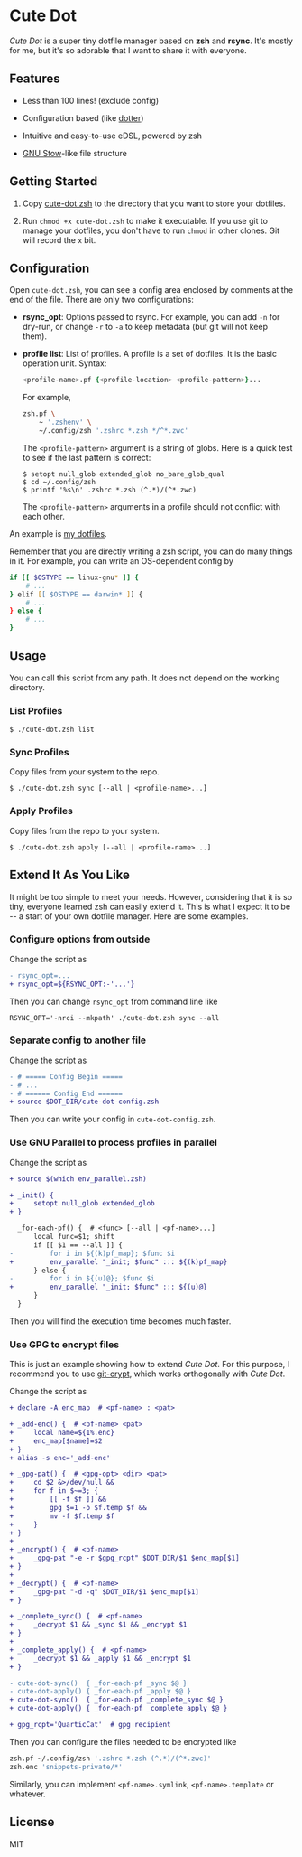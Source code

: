 # Cute Dot

*Cute Dot* is a super tiny dotfile manager based on **zsh** and **rsync**. It's mostly for me, but it's so adorable that I want to share it with everyone.

## Features

- Less than 100 lines! (exclude config)

- Configuration based (like [dotter](https://github.com/SuperCuber/dotter))

- Intuitive and easy-to-use eDSL, powered by zsh

- [GNU Stow](https://www.gnu.org/software/stow/)-like file structure

## Getting Started

1. Copy [cute-dot.zsh](/cute-dot.zsh) to the directory that you want to store your dotfiles.

2. Run `chmod +x cute-dot.zsh` to make it executable. If you use git to manage your dotfiles, you don't have to run `chmod` in other clones. Git will record the `x` bit.

## Configuration

Open `cute-dot.zsh`, you can see a config area enclosed by comments at the end of the file. There are only two configurations:

- **rsync_opt**: Options passed to rsync. For example, you can add `-n` for dry-run, or change `-r` to `-a` to keep metadata (but git will not keep them).

- **profile list**: List of profiles. A profile is a set of dotfiles. It is the basic operation unit. Syntax:

  ```zsh
  <profile-name>.pf {<profile-location> <profile-pattern>}...
  ```

  For example,

  ```zsh
  zsh.pf \
      ~ '.zshenv' \
      ~/.config/zsh '.zshrc *.zsh */^*.zwc'
  ```

  The `<profile-pattern>` argument is a string of globs. Here is a quick test to see if the last pattern is correct:

  ```console
  $ setopt null_glob extended_glob no_bare_glob_qual
  $ cd ~/.config/zsh
  $ printf '%s\n' .zshrc *.zsh (^.*)/(^*.zwc)
  ```

  The `<profile-pattern>` arguments in a profile should not conflict with each other.

An example is [my dotfiles](https://github.com/QuarticCat/dotfiles).

Remember that you are directly writing a zsh script, you can do many things in it. For example, you can write an OS-dependent config by

```zsh
if [[ $OSTYPE == linux-gnu* ]] {
    # ...
} elif [[ $OSTYPE == darwin* ]] {
    # ...
} else {
    # ...
}
```

## Usage

You can call this script from any path. It does not depend on the working directory.

### List Profiles

```console
$ ./cute-dot.zsh list
```

### Sync Profiles

Copy files from your system to the repo.

```console
$ ./cute-dot.zsh sync [--all | <profile-name>...]
```

### Apply Profiles

Copy files from the repo to your system.

```console
$ ./cute-dot.zsh apply [--all | <profile-name>...]
```

## Extend It As You Like

It might be too simple to meet your needs. However, considering that it is so tiny, everyone learned zsh can easily extend it. This is what I expect it to be -- a start of your own dotfile manager. Here are some examples.

### Configure options from outside

Change the script as

```diff
- rsync_opt=...
+ rsync_opt=${RSYNC_OPT:-'...'}
```

Then you can change `rsync_opt` from command line like

```console
RSYNC_OPT='-nrci --mkpath' ./cute-dot.zsh sync --all
```

### Separate config to another file

Change the script as

```diff
- # ===== Config Begin =====
- # ...
- # ====== Config End ======
+ source $DOT_DIR/cute-dot-config.zsh
```

Then you can write your config in `cute-dot-config.zsh`.

### Use GNU Parallel to process profiles in parallel

Change the script as

```diff
+ source $(which env_parallel.zsh)

+ _init() {
+     setopt null_glob extended_glob
+ }

  _for-each-pf() {  # <func> [--all | <pf-name>...]
      local func=$1; shift
      if [[ $1 == --all ]] {
-         for i in ${(k)pf_map}; $func $i
+         env_parallel "_init; $func" ::: ${(k)pf_map}
      } else {
-         for i in ${(u)@}; $func $i
+         env_parallel "_init; $func" ::: ${(u)@}
      }
  }
```

Then you will find the execution time becomes much faster.

### Use GPG to encrypt files

This is just an example showing how to extend *Cute Dot*. For this purpose, I recommend you to use [git-crypt](https://github.com/AGWA/git-crypt), which works orthogonally with *Cute Dot*.

Change the script as

```diff
+ declare -A enc_map  # <pf-name> : <pat>

+ _add-enc() {  # <pf-name> <pat>
+     local name=${1%.enc}
+     enc_map[$name]=$2
+ }
+ alias -s enc='_add-enc'

+ _gpg-pat() {  # <gpg-opt> <dir> <pat>
+     cd $2 &>/dev/null &&
+     for f in $~=3; {
+         [[ -f $f ]] &&
+         gpg $=1 -o $f.temp $f &&
+         mv -f $f.temp $f
+     }
+ }
+
+ _encrypt() {  # <pf-name>
+     _gpg-pat "-e -r $gpg_rcpt" $DOT_DIR/$1 $enc_map[$1]
+ }
+
+ _decrypt() {  # <pf-name>
+     _gpg-pat "-d -q" $DOT_DIR/$1 $enc_map[$1]
+ }

+ _complete_sync() {  # <pf-name>
+     _decrypt $1 && _sync $1 && _encrypt $1
+ }
+
+ _complete_apply() {  # <pf-name>
+     _decrypt $1 && _apply $1 && _encrypt $1
+ }

- cute-dot-sync()  { _for-each-pf _sync $@ }
- cute-dot-apply() { _for-each-pf _apply $@ }
+ cute-dot-sync()  { _for-each-pf _complete_sync $@ }
+ cute-dot-apply() { _for-each-pf _complete_apply $@ }

+ gpg_rcpt='QuarticCat'  # gpg recipient
```

Then you can configure the files needed to be encrypted like

```zsh
zsh.pf ~/.config/zsh '.zshrc *.zsh (^.*)/(^*.zwc)'
zsh.enc 'snippets-private/*'
```

Similarly, you can implement `<pf-name>.symlink`, `<pf-name>.template` or whatever.

## License

MIT
